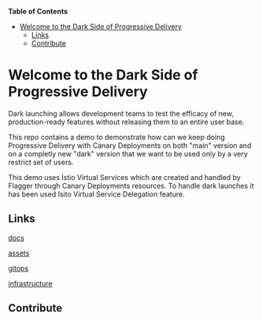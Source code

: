 <!-- START doctoc generated TOC please keep comment here to allow auto update -->
<!-- DON'T EDIT THIS SECTION, INSTEAD RE-RUN doctoc TO UPDATE -->
**Table of Contents**  

- [Welcome to the Dark Side of Progressive Delivery](#welcome-to-the-dark-side-of-progressive-delivery)
  - [Links](#links)
  - [Contribute](#contribute)

<!-- END doctoc generated TOC please keep comment here to allow auto update -->



# Welcome to the Dark Side of Progressive Delivery


Dark launching allows development teams to test the efficacy of new, production-ready features without releasing them to an entire user base. 

This repo contains a demo to demonstrate how can we keep doing Progressive Delivery with Canary Deployments on both "main" version and on a completly new "dark" version that we want to be used only by a very restrict set of users.

This demo uses Istio Virtual Services which are created and handled by Flagger through Canary Deployments resources. To handle dark launches it has been used Isito Virtual Service Delegation feature.

## Links

[docs](./docs)

[assets](./assets)

[gitops](./gitops)

[infrastructure](./infrastructure)

## Contribute



